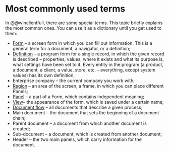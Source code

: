 # Most commonly used terms

In @@winclientfull, there are some special terms. This topic briefly explains the most common ones. You can use it as a dictionary until you get used to them:

- [Form](https://docs.erp.net/winclient/introduction/system-forms/index.html) – a screen form in which you can fill out information. This is a general term for a document, a navigator, or a definition;
- [Definition](https://docs.erp.net/winclient/introduction/system-forms/definition-form.html) – a program form for a single record, in which the given record is described – properties, values, where it exists and what its purpose is, what settings have been set to it. Every entity in the program (a product, a document, a client, a value, store, etc. – everything, except system values) has its own definition;
- Enterprise company – the current company you work with;
- [Region](https://docs.erp.net/winclient/introduction/workspace-customization/working-with-regions.html) – an area of the screen, a frame, in which you can place different Panels;
- [Panel](https://docs.erp.net/winclient/introduction/workspace-customization/working-with-panels.html) – a part of a Form, which contains independent meaning;
- [View](https://docs.erp.net/winclient/introduction/workspace-customization/working-with-views.html)– the appearance of the form, which is saved under a certain name;
- [Document flow](https://docs.erp.net/winclient/step-by-step/document-flow.html?q=Document%20flow) – all documents that describe a given process;
- Main document – the document that sets the beginning of a document chain;
- Parent document – a document from which another document is created;
- Sub-document – a document, which is created from another document;
- Header – the two main panels, which carry information for the document.
